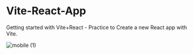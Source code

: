 # Vite-React-App

Getting started with Vite+React - Practice to Create a new React app with Vite. 

![mobile (1)](https://user-images.githubusercontent.com/69719643/185775514-f578ba29-fc02-48a5-81a9-0b1f5792eb5d.gif)
